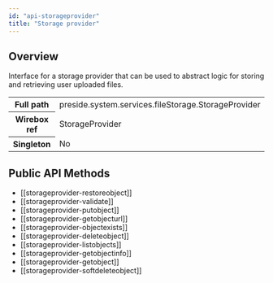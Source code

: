 ```yaml
---
id: "api-storageprovider"
title: "Storage provider"
---
```



## Overview




Interface for a storage provider that can be used to
abstract logic for storing and retrieving user uploaded files.<div class="table-responsive"><table class="table table-condensed"><tr><th>Full path</th><td>preside.system.services.fileStorage.StorageProvider</td></tr><tr><th>Wirebox ref</th><td>StorageProvider</td></tr><tr><th>Singleton</th><td>No</td></tr></table></div>

## Public API Methods

* [[storageprovider-restoreobject]]
* [[storageprovider-validate]]
* [[storageprovider-putobject]]
* [[storageprovider-getobjecturl]]
* [[storageprovider-objectexists]]
* [[storageprovider-deleteobject]]
* [[storageprovider-listobjects]]
* [[storageprovider-getobjectinfo]]
* [[storageprovider-getobject]]
* [[storageprovider-softdeleteobject]]